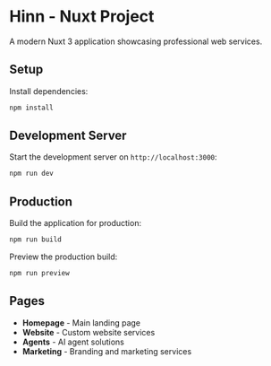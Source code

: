 # Hinn - Nuxt Project

A modern Nuxt 3 application showcasing professional web services.

## Setup

Install dependencies:

```bash
npm install
```

## Development Server

Start the development server on `http://localhost:3000`:

```bash
npm run dev
```

## Production

Build the application for production:

```bash
npm run build
```

Preview the production build:

```bash
npm run preview
```

## Pages

- **Homepage** - Main landing page
- **Website** - Custom website services
- **Agents** - AI agent solutions
- **Marketing** - Branding and marketing services
